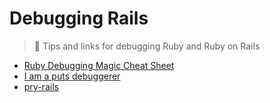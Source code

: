 # Debugging Rails

> :bug: Tips and links for debugging Ruby and Ruby on Rails

- [Ruby Debugging Magic Cheat Sheet](http://www.schneems.com/2016/01/25/ruby-debugging-magic-cheat-sheet.html)
- [I am a puts debuggerer](https://tenderlovemaking.com/2016/02/05/i-am-a-puts-debuggerer.html)
- [pry-rails](https://github.com/rweng/pry-rails)
